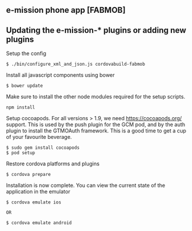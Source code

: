 e-mission phone app [FABMOB]
--------------------

Updating the e-mission-\* plugins or adding new plugins
---

Setup the config

```
$ ./bin/configure_xml_and_json.js cordovabuild-fabmob
```

Install all javascript components using bower

```
$ bower update
```

Make sure to install the other node modules required for the setup scripts.

```
npm install
```

Setup cocoapods. For all versions > 1.9, we need https://cocoapods.org/ support. This is used by the push plugin for the GCM pod, and by the auth plugin to install the GTMOAuth framework. This is a good time to get a cup of your favourite beverage.

```
$ sudo gem install cocoapods
$ pod setup
```

Restore cordova platforms and plugins

```
$ cordova prepare
```

Installation is now complete. You can view the current state of the application in the emulator

    $ cordova emulate ios

    OR

    $ cordova emulate android
